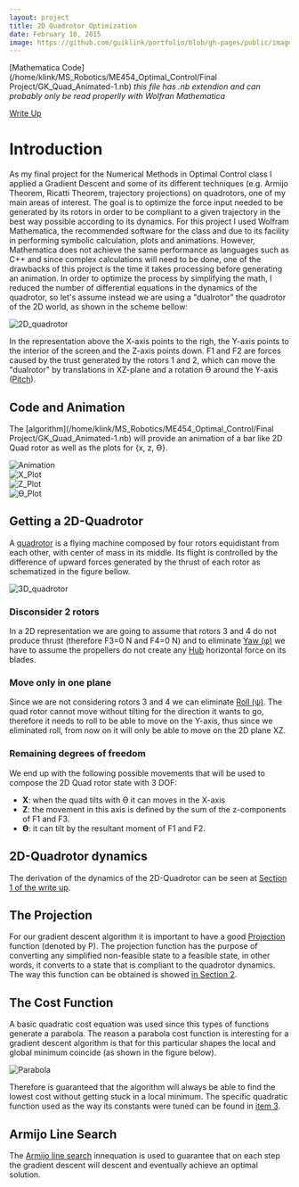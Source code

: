 ```yaml
---
layout: project
title: 2D Quadrotor Optimization
date: February 10, 2015
image: https://github.com/guiklink/portfolio/blob/gh-pages/public/images/2D_quad_opt/logo.png?raw=true
---
```


[Mathematica Code](/home/klink/MS_Robotics/ME454_Optimal_Control/Final Project/GK_Quad_Animated-1.nb) *this file has .nb extendion and can probably only be read properlly with Wolfran Mathematica*

[Write Up](https://github.com/guiklink/portfolio/blob/gh-pages/public/Documents/2D_Quad/write_up.pdf)

# Introduction
As my final project for the Numerical Methods in Optimal Control class I applied a Gradient Descent and some of its different techniques (e.g. Armijo Theorem, Ricatti Theorem, trajectory projections) on quadrotors, one of my main areas of interest. The goal is to optimize the force input needed to be generated by its rotors in order to be compliant to a given trajectory in the best way possible according to its dynamics. 
For this project I used Wolfram Mathematica, the recommended software for the class and due to its facility in performing symbolic calculation, plots and animations. However, Mathematica does not achieve the same performance as languages such as C++ and since complex calculations will need to be done, one of the drawbacks of this project is the time it takes processing before generating an animation. In order to optimize the process by simplifying the math, I reduced the number of differential equations in the dynamics of the quadrotor, so let's assume instead we are using a "dualrotor" the quadrotor of the 2D world, as shown in the scheme bellow:

![2D_quadrotor](https://github.com/guiklink/portfolio/blob/gh-pages/public/images/2D_quad_opt/2dQuad_1.png?raw=true)

In the representation above the X-axis points to the righ, the Y-axis points to the interior of the screen and the Z-axis points down. F1 and F2 are forces caused by the trust generated by the rotors 1 and 2, which can move the "dualrotor" by translations in XZ-plane and a rotation ϴ around the Y-axis ([Pitch](https://en.wikipedia.org/wiki/Flight_dynamics#/media/File:Yaw_Axis_Corrected.svg)).

## Code and Animation 
The [algorithm](/home/klink/MS_Robotics/ME454_Optimal_Control/Final Project/GK_Quad_Animated-1.nb) will provide an animation of a bar like 2D Quad rotor as well as the plots for {x, z, ϴ}.

![Animation]()   
![X_Plot](https://github.com/guiklink/portfolio/blob/gh-pages/public/images/2D_quad_opt/x_plot.png?raw=true)   
![Z_Plot](https://github.com/guiklink/portfolio/blob/gh-pages/public/images/2D_quad_opt/z_plot.png?raw=true)   
![ϴ_Plot](https://github.com/guiklink/portfolio/blob/gh-pages/public/images/2D_quad_opt/delta_plot.png?raw=true)   

## Getting a 2D-Quadrotor
A [quadrotor](https://github.com/guiklink/portfolio/blob/gh-pages/public/images/flying_robots/crazy_flie.JPG?raw=true) is a flying machine composed by four rotors equidistant from each other, with center of mass in its middle. Its flight is controlled by the difference of upward forces generated by the thrust of each rotor as schematized in the figure bellow.

![3D_quadrotor](https://github.com/guiklink/portfolio/blob/gh-pages/public/images/2D_quad_opt/2dQuad_2.png?raw=true)

### Disconsider 2 rotors
In a 2D representation we are going to assume that rotors 3 and 4 do not produce thrust (therefore F3=0 N and F4=0 N) and to eliminate [Yaw (φ)](https://en.wikipedia.org/wiki/Flight_dynamics#/media/File:Yaw_Axis_Corrected.svg) we have to assume the propellers do not create any [Hub]() horizontal force on its blades.

### Move only in one plane
Since we are not considering rotors 3 and 4 we can eliminate [Roll (ψ)](https://en.wikipedia.org/wiki/Flight_dynamics#/media/File:Yaw_Axis_Corrected.svg). The quad rotor cannot move without tilting for the direction it wants to go, therefore it needs to roll to be able to move on the Y-axis, thus since we eliminated roll, from now on it will only be able to move on the 2D plane XZ.

### Remaining degrees of freedom
We end up with the following possible movements that will be used to compose the 2D Quad rotor state with 3 DOF:

* **X**: when the quad tilts with ϴ it can moves in the X-axis
* **Z**: the movement in this axis is defined by the sum of the z-components of F1 and F3.
* **ϴ**: it can tilt by the resultant moment of F1 and F2.  

## 2D-Quadrotor dynamics
The derivation of the dynamics of the 2D-Quadrotor can be seen at [Section 1 of the write up](https://github.com/guiklink/portfolio/blob/gh-pages/public/Documents/2D_Quad/write_up.pdf).  

## The Projection
For our gradient descent algorithm it is important to have a good [Projection](https://en.wikipedia.org/wiki/Gradient_descent) function (denoted by P). The projection function has the purpose of converting any simplified non-feasible state to a feasible state, in other words, it converts to a state that is compliant to the quadrotor dynamics. The way this function can be obtained is showed [in Section 2](https://github.com/guiklink/portfolio/blob/gh-pages/public/Documents/2D_Quad/write_up.pdf).  

## The Cost Function
A basic quadratic cost equation was used since this types of functions generate a parabola. The reason a parabola cost function is interesting for a gradient descent algorithm is that for this particular shapes the local and global minimum coincide (as shown in the figure below).

![Parabola](https://github.com/guiklink/portfolio/blob/gh-pages/public/images/2D_quad_opt/quadratic_func.png?raw=true)

Therefore is guaranteed that the algorithm will always be able to find the lowest cost without getting stuck in a local minimum. The specific quadratic function used as the way its constants were tuned can be found in [item 3](https://github.com/guiklink/portfolio/blob/gh-pages/public/Documents/2D_Quad/write_up.pdf). 

## Armijo Line Search
The [Armijo line search](https://en.wikipedia.org/wiki/Backtracking_line_search) innequation is used to guarantee that on each step the gradient descent will descent and eventually achieve an optimal solution.
